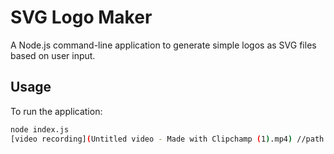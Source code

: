 # SVG Logo Maker

A Node.js command-line application to generate simple logos as SVG files based on user input.

## Usage

To run the application:

```bash
node index.js
[video recording](Untitled video - Made with Clipchamp (1).mp4) //path to video